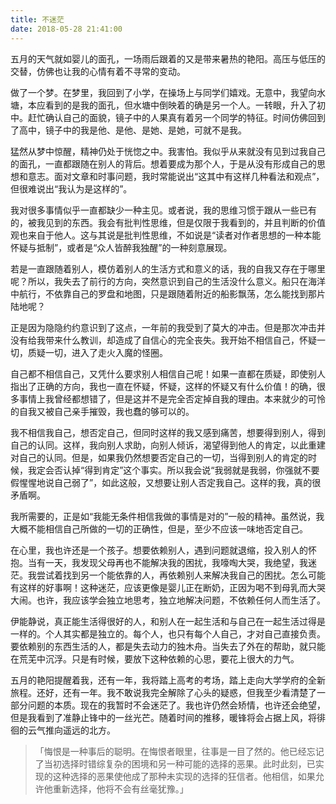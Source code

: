 ```yaml
---
title: 不迷茫
date: 2018-05-28 21:41:00
---
```

五月的天气就如婴儿的面孔，一场雨后跟着的又是带来暑热的艳阳。高压与低压的交替，仿佛也让我的心情有着不寻常的变动。

做了一个梦。在梦里，我回到了小学，在操场上与同学们嬉戏。无意中，我望向水塘，本应看到的是我的面孔，但水塘中倒映着的确是另一个人。一转眼，升入了初中。赶忙确认自己的面貌，镜子中的人果真有着另一个同学的特征。时间仿佛回到了高中，镜子中的我是他、是他、是她、是她，可就不是我。

猛然从梦中惊醒，精神仍处于恍惚之中。我害怕。我似乎从来就没有见到过我自己的面孔，一直都跟随在别人的背后。想着要成为那个人，于是从没有形成自己的思想和意志。面对文章和时事问题，我时常能说出“这其中有这样几种看法和观点”，但很难说出“我认为是这样的”。

我对很多事情似乎一直都缺少一种主见。或者说，我的思维习惯于跟从一些已有的，被我见到的东西。我会有批判性思维，但是仅限于我看到的，并且判断的价值观也来自于他人。这与其说是批判性思维，不如说是“读者对作者思想的一种本能怀疑与抵制”，或者是“众人皆醉我独醒”的一种刻意展现。

若是一直跟随着别人，模仿着别人的生活方式和意义的话，我的自我又存在于哪里呢？所以，我失去了前行的方向，突然意识到自己的生活没什么意义。船只在海洋中航行，不依靠自己的罗盘和地图，只是跟随着附近的船影飘荡，怎么能找到那片陆地呢？

正是因为隐隐约约意识到了这点，一年前的我受到了莫大的冲击。但是那次冲击并没有给我带来什么教训，却造成了自信心的完全丧失。我开始不相信自己，怀疑一切，质疑一切，进入了走火入魔的怪圈。

自己都不相信自己，又凭什么要求别人相信自己呢！如果一直都在质疑，即使别人指出了正确的方向，我也一直在怀疑，怀疑，这样的怀疑又有什么价值！的确，很多事情上我曾经都想错了，但是这并不是完全否定掉自我的理由。本来就少的可怜的自我又被自己亲手摧毁，我也蠢的够可以的。

我不相信我自己，想否定自己，但同时这样的我又感到痛苦，想要得到别人，得到自己的认同。这样，我向别人求助，向别人倾诉，渴望得到他人的肯定，以此重建对自己的认同。但是，如果我仍然想要否定自己的一切，当得到别人的肯定的时候，我定会否认掉“得到肯定”这个事实。所以我会说“我弱就是我弱，你强就不要假惺惺地说自己弱了”，如此这般，又想要让别人否定我自己。这样的我，真的很矛盾啊。

我所需要的，正是如“我能无条件相信我做的事情是对的”一般的精神。虽然说，我大概不能相信自己所做的一切的正确性，但是，至少不应该一味地否定自己。

在心里，我也许还是一个孩子。想要依赖别人，遇到问题就退缩，投入别人的怀抱。当有一天，我发现父母再也不能解决我的困扰，我嚎啕大哭，我绝望，我迷茫。我尝试着找到另一个能依靠的人，再依赖别人来解决我自己的困扰。怎么可能有这样的好事啊！这种迷茫，应该更像是婴儿正在断奶，正因为喝不到母乳而大哭大闹。也许，我应该学会独立地思考，独立地解决问题，不依赖任何人而生活了。

伊能静说，真正能生活得很好的人，和别人在一起生活和与自己在一起生活过得是一样的。个人其实都是独立的。每个人，也只有每个人自己，才对自己直接负责。要依赖别的东西生活的人，都是失去动力的独木舟。当失去了外在的帮助，就只能在荒芜中沉浮。只是有时候，要放下这种依赖的心思，要花上很大的力气。

五月的艳阳提醒着我，还有一年，我将踏上高考的考场，踏上走向大学学府的全新旅程。还好，还有一年。我不敢说我完全解除了心头的疑惑，但我至少看清楚了一部分问题的本质。现在的我暂时不会迷茫了。我也许仍然会矫情，也许还会绝望，但是我看到了准静止锋中的一丝光芒。随着时间的推移，暖锋将会占据上风，将徘徊的云气推向遥远的北方。

> 「悔恨是一种事后的聪明。在悔恨者眼里，往事是一目了然的。他已经忘记了当初选择时错综复杂的困境和另一种可能的选择的恶果。此时此刻，已实现的这种选择的恶果使他成了那种未实现的选择的狂信者。他相信，如果允许他重新选择，他将不会有丝毫犹豫。」
